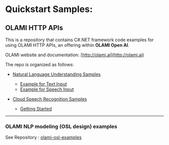 # Quickstart Samples: 

## OLAMI HTTP APIs

This is a repository that contains C#.NET framework code examples for using OLAMI HTTP APIs, an offering within **OLAMI Open AI**. 

OLAMI website and documentation: [http://olami.ai](http://olami.ai)

The repo is organized as follows:

* [Natural Language Understanding Samples](natural-language-understanding)
  * [Example for Text Input](natural-language-understanding/text-input)
  * [Example for Speech Input](natural-language-understanding/speech-input)
  
* [Cloud Speech Recognition Samples](cloud-speech-recognition)
  * [Getting Started](cloud-speech-recognition/getting-started)
  
* * *

### OLAMI NLP modeling (OSL design) examples

See Repository : [olami-osl-examples](https://github.com/olami-developers/olami-osl-examples)

